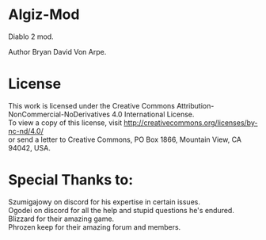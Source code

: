 # Algiz-Mod
Diablo 2 mod.

Author Bryan David Von Arpe.

# License
This work is licensed under the Creative Commons Attribution-NonCommercial-NoDerivatives 4.0 International License. <br /> 
To view a copy of this license, visit http://creativecommons.org/licenses/by-nc-nd/4.0/ <br />
or send a letter to Creative Commons, PO Box 1866, Mountain View, CA 94042, USA.

# Special Thanks to:
Szumigajowy on discord for his expertise in certain issues. <br />
Ogodei on discord for all the help and stupid questions he's endured. <br />
Blizzard for their amazing game. <br />
Phrozen keep for their amazing forum and members. <br />
